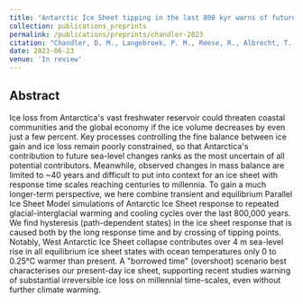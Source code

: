 ```yaml
---
title: "Antarctic Ice Sheet tipping in the last 800 kyr warns of future ice loss"
collection: publications_preprints
permalink: /publications/preprints/chandler-2023
citation: "Chandler, D. M., Langebroek, P. M., Reese, R., Albrecht, T., <b>Garbe, J.</b>, Winkelmann, R.: <i>Antarctic Ice Sheet tipping in the last 800 kyr warns of future ice loss</i>, in review, DOI: <a href='https://doi.org/10.21203/rs.3.rs-3042739/v1'>10.21203/rs.3.rs-3042739/v1</a> (preprint), 2023."
date: 2023-06-23
venue: 'In review'
---
```


## Abstract
Ice loss from Antarctica's vast freshwater reservoir could threaten coastal communities and the global economy if the ice volume decreases by even just a few percent. Key processes controlling the fine balance between ice gain and ice loss remain poorly constrained, so that Antarctica's contribution to future sea-level changes ranks as the most uncertain of all potential contributors. Meanwhile, observed changes in mass balance are limited to ~40 years and difficult to put into context for an ice sheet with response time scales reaching centuries to millennia. To gain a much longer-term perspective, we here combine transient and equilibrium Parallel Ice Sheet Model simulations of Antarctic Ice Sheet response to repeated glacial-interglacial warming and cooling cycles over the last 800,000 years. We find hysteresis (path-dependent states) in the ice sheet response that is caused both by the long response time and by crossing of tipping points. Notably, West Antarctic Ice Sheet collapse contributes over 4 m sea-level rise in all equilibrium ice sheet states with ocean temperatures only 0 to 0.25°C warmer than present. A "borrowed time" (overshoot) scenario best characterises our present-day ice sheet, supporting recent studies warning of substantial irreversible ice loss on millennial time-scales, even without further climate warming.